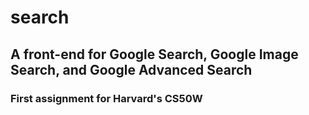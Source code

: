 # search

## A front-end for Google Search, Google Image Search, and Google Advanced Search

### First assignment for Harvard's CS50W
